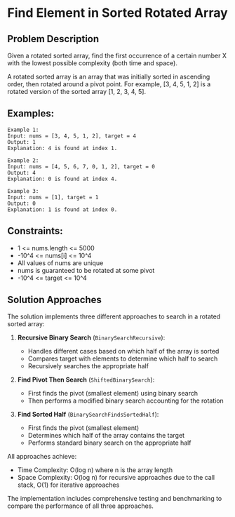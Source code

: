 # Find Element in Sorted Rotated Array

## Problem Description
Given a rotated sorted array, find the first occurrence of a certain number X with the lowest possible complexity (both time and space).

A rotated sorted array is an array that was initially sorted in ascending order, then rotated around a pivot point. For example, [3, 4, 5, 1, 2] is a rotated version of the sorted array [1, 2, 3, 4, 5].

## Examples:
```
Example 1:
Input: nums = [3, 4, 5, 1, 2], target = 4
Output: 1
Explanation: 4 is found at index 1.

Example 2:
Input: nums = [4, 5, 6, 7, 0, 1, 2], target = 0
Output: 4
Explanation: 0 is found at index 4.

Example 3:
Input: nums = [1], target = 1
Output: 0
Explanation: 1 is found at index 0.
```

## Constraints:
- 1 <= nums.length <= 5000
- -10^4 <= nums[i] <= 10^4
- All values of nums are unique
- nums is guaranteed to be rotated at some pivot
- -10^4 <= target <= 10^4

## Solution Approaches
The solution implements three different approaches to search in a rotated sorted array:

1. **Recursive Binary Search** (`BinarySearchRecursive`):
   - Handles different cases based on which half of the array is sorted
   - Compares target with elements to determine which half to search
   - Recursively searches the appropriate half

2. **Find Pivot Then Search** (`ShiftedBinarySearch`):
   - First finds the pivot (smallest element) using binary search
   - Then performs a modified binary search accounting for the rotation

3. **Find Sorted Half** (`BinarySearchFindsSortedHalf`):
   - First finds the pivot (smallest element)
   - Determines which half of the array contains the target
   - Performs standard binary search on the appropriate half

All approaches achieve:
- Time Complexity: O(log n) where n is the array length
- Space Complexity: O(log n) for recursive approaches due to the call stack, O(1) for iterative approaches

The implementation includes comprehensive testing and benchmarking to compare the performance of all three approaches.
